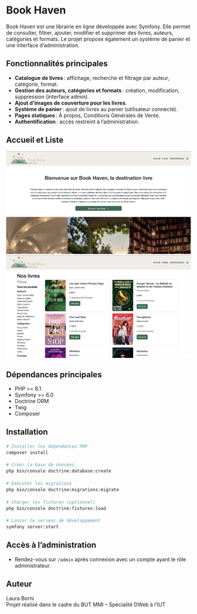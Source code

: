 # Book Haven

Book Haven est une librairie en ligne développée avec Symfony. Elle permet de consulter, filtrer, ajouter, modifier et supprimer des livres, auteurs, catégories et formats. Le projet propose également un système de panier et une interface d’administration.

## Fonctionnalités principales

- **Catalogue de livres** : affichage, recherche et filtrage par auteur, catégorie, format.
- **Gestion des auteurs, catégories et formats** : création, modification, suppression (interface admin).
- **Ajout d’images de couverture pour les livres**.
- **Système de panier** : ajout de livres au panier (utilisateur connecté).
- **Pages statiques** : À propos, Conditions Générales de Vente.
- **Authentification** : accès restreint à l’administration.

## Accueil et Liste

 ![Accueil](public/accueil.png)
 ![Liste des livres](public/liste.png)

## Dépendances principales

- PHP >= 8.1
- Symfony >= 6.0
- Doctrine ORM
- Twig
- Composer

## Installation

```bash
# Installer les dépendances PHP
composer install

# Créer la base de données
php bin/console doctrine:database:create

# Exécuter les migrations
php bin/console doctrine:migrations:migrate

# Charger les fixtures (optionnel)
php bin/console doctrine:fixtures:load

# Lancer le serveur de développement
symfony server:start
```

## Accès à l’administration

- Rendez-vous sur `/admin` après connexion avec un compte ayant le rôle administrateur.

## Auteur

Laura Borni  
Projet réalisé dans le cadre du BUT MMI – Spécialité DWeb à l’IUT